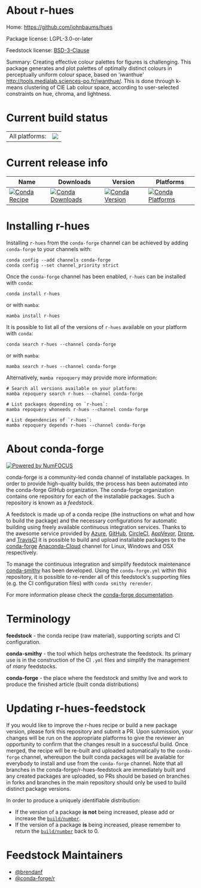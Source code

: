 About r-hues
============

Home: https://github.com/johnbaums/hues

Package license: LGPL-3.0-or-later

Feedstock license: [BSD-3-Clause](https://github.com/conda-forge/r-hues-feedstock/blob/main/LICENSE.txt)

Summary: Creating effective colour palettes for figures is challenging. This package generates and plot palettes of optimally distinct colours in perceptually uniform colour space, based on 'iwanthue' <http://tools.medialab.sciences-po.fr/iwanthue/>. This is done through k-means clustering of CIE Lab colour space, according to user-selected constraints on hue, chroma, and lightness.

Current build status
====================


<table><tr><td>All platforms:</td>
    <td>
      <a href="https://dev.azure.com/conda-forge/feedstock-builds/_build/latest?definitionId=12690&branchName=main">
        <img src="https://dev.azure.com/conda-forge/feedstock-builds/_apis/build/status/r-hues-feedstock?branchName=main">
      </a>
    </td>
  </tr>
</table>

Current release info
====================

| Name | Downloads | Version | Platforms |
| --- | --- | --- | --- |
| [![Conda Recipe](https://img.shields.io/badge/recipe-r--hues-green.svg)](https://anaconda.org/conda-forge/r-hues) | [![Conda Downloads](https://img.shields.io/conda/dn/conda-forge/r-hues.svg)](https://anaconda.org/conda-forge/r-hues) | [![Conda Version](https://img.shields.io/conda/vn/conda-forge/r-hues.svg)](https://anaconda.org/conda-forge/r-hues) | [![Conda Platforms](https://img.shields.io/conda/pn/conda-forge/r-hues.svg)](https://anaconda.org/conda-forge/r-hues) |

Installing r-hues
=================

Installing `r-hues` from the `conda-forge` channel can be achieved by adding `conda-forge` to your channels with:

```
conda config --add channels conda-forge
conda config --set channel_priority strict
```

Once the `conda-forge` channel has been enabled, `r-hues` can be installed with `conda`:

```
conda install r-hues
```

or with `mamba`:

```
mamba install r-hues
```

It is possible to list all of the versions of `r-hues` available on your platform with `conda`:

```
conda search r-hues --channel conda-forge
```

or with `mamba`:

```
mamba search r-hues --channel conda-forge
```

Alternatively, `mamba repoquery` may provide more information:

```
# Search all versions available on your platform:
mamba repoquery search r-hues --channel conda-forge

# List packages depending on `r-hues`:
mamba repoquery whoneeds r-hues --channel conda-forge

# List dependencies of `r-hues`:
mamba repoquery depends r-hues --channel conda-forge
```


About conda-forge
=================

[![Powered by
NumFOCUS](https://img.shields.io/badge/powered%20by-NumFOCUS-orange.svg?style=flat&colorA=E1523D&colorB=007D8A)](https://numfocus.org)

conda-forge is a community-led conda channel of installable packages.
In order to provide high-quality builds, the process has been automated into the
conda-forge GitHub organization. The conda-forge organization contains one repository
for each of the installable packages. Such a repository is known as a *feedstock*.

A feedstock is made up of a conda recipe (the instructions on what and how to build
the package) and the necessary configurations for automatic building using freely
available continuous integration services. Thanks to the awesome service provided by
[Azure](https://azure.microsoft.com/en-us/services/devops/), [GitHub](https://github.com/),
[CircleCI](https://circleci.com/), [AppVeyor](https://www.appveyor.com/),
[Drone](https://cloud.drone.io/welcome), and [TravisCI](https://travis-ci.com/)
it is possible to build and upload installable packages to the
[conda-forge](https://anaconda.org/conda-forge) [Anaconda-Cloud](https://anaconda.org/)
channel for Linux, Windows and OSX respectively.

To manage the continuous integration and simplify feedstock maintenance
[conda-smithy](https://github.com/conda-forge/conda-smithy) has been developed.
Using the ``conda-forge.yml`` within this repository, it is possible to re-render all of
this feedstock's supporting files (e.g. the CI configuration files) with ``conda smithy rerender``.

For more information please check the [conda-forge documentation](https://conda-forge.org/docs/).

Terminology
===========

**feedstock** - the conda recipe (raw material), supporting scripts and CI configuration.

**conda-smithy** - the tool which helps orchestrate the feedstock.
                   Its primary use is in the construction of the CI ``.yml`` files
                   and simplify the management of *many* feedstocks.

**conda-forge** - the place where the feedstock and smithy live and work to
                  produce the finished article (built conda distributions)


Updating r-hues-feedstock
=========================

If you would like to improve the r-hues recipe or build a new
package version, please fork this repository and submit a PR. Upon submission,
your changes will be run on the appropriate platforms to give the reviewer an
opportunity to confirm that the changes result in a successful build. Once
merged, the recipe will be re-built and uploaded automatically to the
`conda-forge` channel, whereupon the built conda packages will be available for
everybody to install and use from the `conda-forge` channel.
Note that all branches in the conda-forge/r-hues-feedstock are
immediately built and any created packages are uploaded, so PRs should be based
on branches in forks and branches in the main repository should only be used to
build distinct package versions.

In order to produce a uniquely identifiable distribution:
 * If the version of a package **is not** being increased, please add or increase
   the [``build/number``](https://docs.conda.io/projects/conda-build/en/latest/resources/define-metadata.html#build-number-and-string).
 * If the version of a package **is** being increased, please remember to return
   the [``build/number``](https://docs.conda.io/projects/conda-build/en/latest/resources/define-metadata.html#build-number-and-string)
   back to 0.

Feedstock Maintainers
=====================

* [@brendanf](https://github.com/brendanf/)
* [@conda-forge/r](https://github.com/conda-forge/r/)

